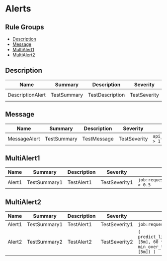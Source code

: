 # Alerts

## Rule Groups

* [Description](#description)
* [Message](#message)
* [MultiAlert1](#multialert1)
* [MultiAlert2](#multialert2)

## Description

|Name|Summary|Description|Severity|Expr|For|Runbook|
|---|---|---|---|---|---|---|
|DescriptionAlert|TestSummary|TestDescription|TestSeverity|`up == 0`|1w|[TestRunbookURL](TestRunbookURL)|

## Message

|Name|Summary|Description|Severity|Expr|For|Runbook|
|---|---|---|---|---|---|---|
|MessageAlert|TestSummary|TestMessage|TestSeverity|`api_http_request_latencies_second{quantile="0.5"} > 1`|15m|[TestRunbookURL](TestRunbookURL)|

## MultiAlert1

|Name|Summary|Description|Severity|Expr|For|Runbook|
|---|---|---|---|---|---|---|
|Alert1|TestSummary1|TestAlert1|TestSeverity1|`job:request_latency_seconds:mean5m{job="myjob"} > 0.5`|2d|[TestRunbookURL1](TestRunbookURL1)|

## MultiAlert2

|Name|Summary|Description|Severity|Expr|For|Runbook|
|---|---|---|---|---|---|---|
|Alert1|TestSummary1|TestAlert1|TestSeverity1|`job:request_latency_seconds:mean5m{job="myjob"} > 0.5`||[TestRunbookURL1](TestRunbookURL1)|
|Alert2|TestSummary2|TestAlert2|TestSeverity2|`(   predict_linear(prometheus_notifications_queue_length{job="prometheus"}[5m], 60 * 30) >   min_over_time(prometheus_notifications_queue_capacity{job="prometheus"}[5m]) )`||[TestRunbookURL2](TestRunbookURL2)|
